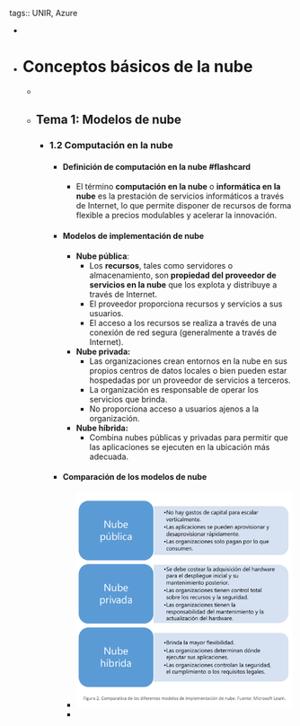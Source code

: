 tags:: UNIR, Azure

-
- # Conceptos básicos de la nube
	-
	- ## Tema 1: Modelos de nube
		- ### 1.2 Computación en la nube
			- #### Definición de computación en la nube #flashcard
				- El término **computación en la nube** o **informática en la nube** es la prestación de servicios informáticos a través de Internet, lo que permite disponer de recursos de forma flexible a precios modulables y acelerar la innovación.
			- #### Modelos de implementación de nube
				- **Nube pública**:
					- Los **recursos**, tales como servidores o almacenamiento, son **propiedad del proveedor de servicios en la nube** que los explota y distribuye a través de Internet.
					- El proveedor proporciona recursos y servicios a sus usuarios.
					- El acceso a los recursos se realiza a través de una conexión de red segura (generalmente a través de Internet).
				- **Nube privada:**
					- Las organizaciones crean entornos en la nube en sus propios centros de datos locales o bien pueden estar hospedadas por un proveedor de servicios a terceros.
					- La organización es responsable de operar los servicios que brinda.
					- No proporciona acceso a usuarios ajenos a la organización.
				- **Nube híbrida:**
					- Combina nubes públicas y privadas para permitir que las aplicaciones se ejecuten en la ubicación más adecuada.
			- #### Comparación de los modelos de nube
				- ![image.png](../assets/image_1667232918510_0.png)
				-